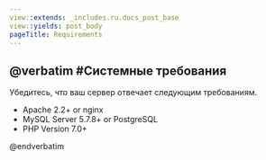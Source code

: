 ```yaml
---
view::extends: _includes.ru.docs_post_base
view::yields: post_body
pageTitle: Requirements
---
```

@verbatim
#Системные требования
----------

Убедитесь, что ваш сервер отвечает следующим требованиям.

- Apache 2.2+ or nginx
- MySQL Server 5.7.8+ or PostgreSQL
- PHP Version 7.0+

@endverbatim
